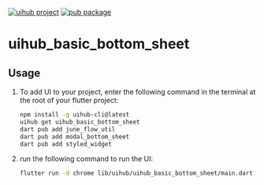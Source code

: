 [![uihub project](https://img.shields.io/badge/powered%20by-uihub-blue?logo=github)](https://github.com/melodysdreamj/uihub)
[![pub package](https://img.shields.io/pub/v/uihub_basic_bottom_sheet.svg)](https://pub.dartlang.org/packages/uihub_basic_bottom_sheet)

# uihub_basic_bottom_sheet

[//]: # ([![YouTube Video Title]&#40;https://img.youtube.com/vi/[video-id]/0.jpg&#41;]&#40;https://www.youtube.com/shorts/[video-id]&#41;)



## Usage

1. To add UI to your project, enter the following command in the terminal at the root of your flutter project:
   ```bash
   npm install -g uihub-cli@latest
   uihub get uihub_basic_bottom_sheet
   dart pub add june_flow_util
   dart pub add modal_bottom_sheet
   dart pub add styled_widget
   ```
2. run the following command to run the UI: 
    ```bash
    flutter run -d chrome lib/uihub/uihub_basic_bottom_sheet/main.dart
    ```